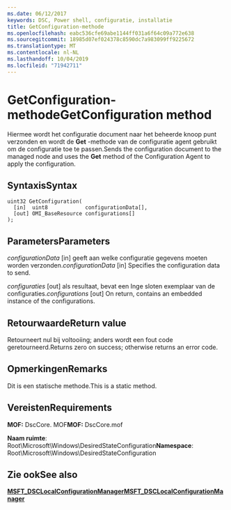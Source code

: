 ```yaml
---
ms.date: 06/12/2017
keywords: DSC, Power shell, configuratie, installatie
title: GetConfiguration-methode
ms.openlocfilehash: eabc536cfe69abe1144ff031a6f64c09a772e638
ms.sourcegitcommit: 18985d07ef024378c8590dc7a983099ff9225672
ms.translationtype: MT
ms.contentlocale: nl-NL
ms.lasthandoff: 10/04/2019
ms.locfileid: "71942711"
---
```

# <a name="getconfiguration-method"></a><span data-ttu-id="a1ee7-103">GetConfiguration-methode</span><span class="sxs-lookup"><span data-stu-id="a1ee7-103">GetConfiguration method</span></span>

<span data-ttu-id="a1ee7-104">Hiermee wordt het configuratie document naar het beheerde knoop punt verzonden en wordt de **Get** -methode van de configuratie agent gebruikt om de configuratie toe te passen.</span><span class="sxs-lookup"><span data-stu-id="a1ee7-104">Sends the configuration document to the managed node and uses the **Get** method of the Configuration Agent to apply the configuration.</span></span>

## <a name="syntax"></a><span data-ttu-id="a1ee7-105">Syntaxis</span><span class="sxs-lookup"><span data-stu-id="a1ee7-105">Syntax</span></span>

```mof
uint32 GetConfiguration(
  [in]  uint8            configurationData[],
  [out] OMI_BaseResource configurations[]
);
```

## <a name="parameters"></a><span data-ttu-id="a1ee7-106">Parameters</span><span class="sxs-lookup"><span data-stu-id="a1ee7-106">Parameters</span></span>

<span data-ttu-id="a1ee7-107">*configurationData* \[in\] geeft aan welke configuratie gegevens moeten worden verzonden.</span><span class="sxs-lookup"><span data-stu-id="a1ee7-107">*configurationData* \[in\] Specifies the configuration data to send.</span></span>

<span data-ttu-id="a1ee7-108">*configuraties* \[out\] als resultaat, bevat een Inge sloten exemplaar van de configuraties.</span><span class="sxs-lookup"><span data-stu-id="a1ee7-108">*configurations* \[out\] On return, contains an embedded instance of the configurations.</span></span>

## <a name="return-value"></a><span data-ttu-id="a1ee7-109">Retourwaarde</span><span class="sxs-lookup"><span data-stu-id="a1ee7-109">Return value</span></span>

<span data-ttu-id="a1ee7-110">Retourneert nul bij voltooiing; anders wordt een fout code geretourneerd.</span><span class="sxs-lookup"><span data-stu-id="a1ee7-110">Returns zero on success; otherwise returns an error code.</span></span>

## <a name="remarks"></a><span data-ttu-id="a1ee7-111">Opmerkingen</span><span class="sxs-lookup"><span data-stu-id="a1ee7-111">Remarks</span></span>

<span data-ttu-id="a1ee7-112">Dit is een statische methode.</span><span class="sxs-lookup"><span data-stu-id="a1ee7-112">This is a static method.</span></span>

## <a name="requirements"></a><span data-ttu-id="a1ee7-113">Vereisten</span><span class="sxs-lookup"><span data-stu-id="a1ee7-113">Requirements</span></span>

<span data-ttu-id="a1ee7-114">**MOF:** DscCore. MOF</span><span class="sxs-lookup"><span data-stu-id="a1ee7-114">**MOF:** DscCore.mof</span></span>

<span data-ttu-id="a1ee7-115">**Naam ruimte**: Root\Microsoft\Windows\DesiredStateConfiguration</span><span class="sxs-lookup"><span data-stu-id="a1ee7-115">**Namespace**: Root\Microsoft\Windows\DesiredStateConfiguration</span></span>

## <a name="see-also"></a><span data-ttu-id="a1ee7-116">Zie ook</span><span class="sxs-lookup"><span data-stu-id="a1ee7-116">See also</span></span>

[<span data-ttu-id="a1ee7-117">**MSFT_DSCLocalConfigurationManager**</span><span class="sxs-lookup"><span data-stu-id="a1ee7-117">**MSFT_DSCLocalConfigurationManager**</span></span>](msft-dsclocalconfigurationmanager.md)
